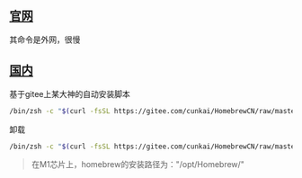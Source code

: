 ## [官网](https://brew.sh/index_zh-cn)

其命令是外网，很慢

## [国内](https://gitee.com/cunkai/HomebrewCN)

基于gitee上某大神的自动安装脚本

```bash
/bin/zsh -c "$(curl -fsSL https://gitee.com/cunkai/HomebrewCN/raw/master/Homebrew.sh)"
```

卸载

```bash
/bin/zsh -c "$(curl -fsSL https://gitee.com/cunkai/HomebrewCN/raw/master/HomebrewUninstall.sh)"
```

> 在M1芯片上，homebrew的安装路径为："/opt/Homebrew/"